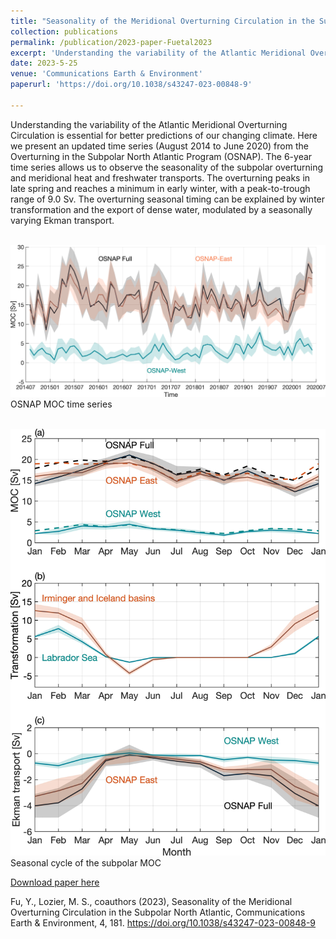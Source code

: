 ```yaml
---
title: "Seasonality of the Meridional Overturning Circulation in the Subpolar North Atlantic"
collection: publications
permalink: /publication/2023-paper-Fuetal2023
excerpt: 'Understanding the variability of the Atlantic Meridional Overturning Circulation is essential for better predictions of our changing climate. Here we present an updated time series (August 2014 to June 2020) from the Overturning in the Subpolar North Atlantic Program (OSNAP). The 6-year time series allows us to observe the seasonality of the subpolar overturning and meridional heat and freshwater transports. The overturning peaks in late spring and reaches a minimum in early winter, with a peak-to-trough range of 9.0 Sv. The overturning seasonal timing can be explained by winter transformation and the export of dense water, modulated by a seasonally varying Ekman transport.'
date: 2023-5-25
venue: 'Communications Earth & Environment'
paperurl: 'https://doi.org/10.1038/s43247-023-00848-9'

---
```


Understanding the variability of the Atlantic Meridional Overturning Circulation is essential for better predictions of our changing climate. Here we present an updated time series (August 2014 to June 2020) from the Overturning in the Subpolar North Atlantic Program (OSNAP). The 6-year time series allows us to observe the seasonality of the subpolar overturning and meridional heat and freshwater transports. The overturning peaks in late spring and reaches a minimum in early winter, with a peak-to-trough range of 9.0 Sv. The overturning seasonal timing can be explained by winter transformation and the export of dense water, modulated by a seasonally varying Ekman transport.

<br/><img width="660" src='/images/Fu2023fig1.jpg'><br/>
OSNAP MOC time series

<br/><img width="550" src='/images/Fu2023fig2.jpg'><br/>
Seasonal cycle of the subpolar MOC

[Download paper here](http://fuyao5411.github.io/papers/Fu2023.pdf)

Fu, Y., Lozier, M. S., coauthors (2023), Seasonality of the Meridional Overturning Circulation in the Subpolar North Atlantic, Communications Earth & Environment, 4, 181. https://doi.org/10.1038/s43247-023-00848-9